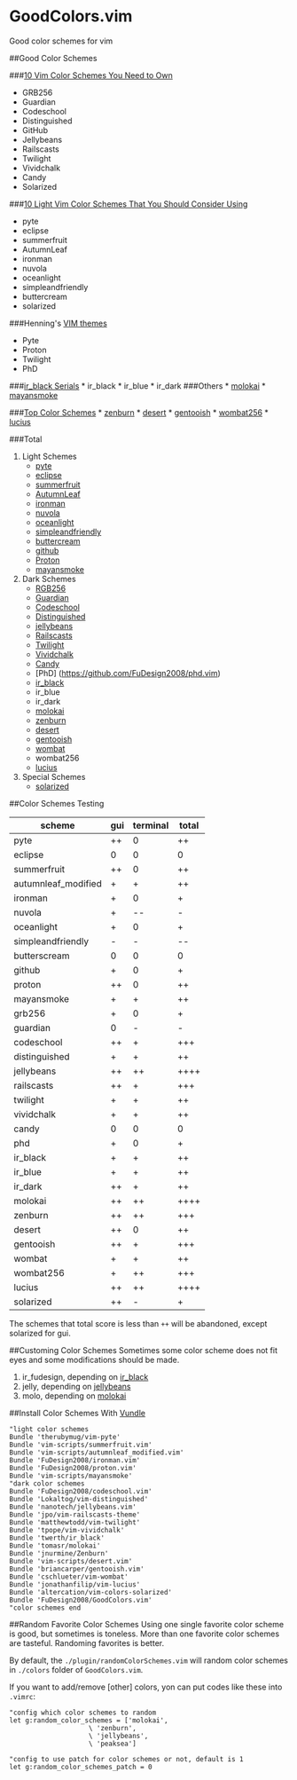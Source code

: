 GoodColors.vim
==============

Good color schemes for vim


##Good Color Schemes


###[10 Vim Color Schemes You Need to Own](http://www.vimninjas.com/2012/08/26/10-vim-color-schemes-you-need-to-own/)

* GRB256
* Guardian
* Codeschool
* Distinguished
* GitHub
* Jellybeans
* Railscasts
* Twilight
* Vividchalk
* Candy
* Solarized

###[10 Light Vim Color Schemes That You Should Consider Using](http://www.vimninjas.com/2012/09/14/10-light-colors/)

* pyte
* eclipse
* summerfruit
* AutumnLeaf
* ironman
* nuvola
* oceanlight
* simpleandfriendly
* buttercream
* solarized

###Henning's [VIM themes](http://leetless.de/vim.html)

* Pyte
* Proton
* Twilight
* PhD

###[ir_black Serials](http://www.github.com/twerth/ir_black)
    * ir_black
    * ir_blue
    * ir_dark
###Others
    * [molokai](http://www.github.com/tomasr/molokai)
    * [mayansmoke](https://github.com/vim-scripts/mayansmoke)

###[Top Color Schemes](http://www.vim.org/scripts/script_search_results.php?keywords=&script_type=color+scheme&order_by=rating&direction=descending&search=search)
    * [zenburn](https://github.com/jnurmine/Zenburn)
    * [desert](https://github.com/vim-scripts/desert.vim)
    * [gentooish](https://github.com/briancarper/gentooish.vim)
    * [wombat256](https://github.com/FuDesign2008/vim-wombat256i)
    * [lucius](https://github.com/jonathanfilip/vim-lucius)

###Total

1. Light Schemes
    * [pyte](https://github.com/therubymug/vim-pyte)
    * [eclipse](https://github.com/vim-scripts/eclipse.vim)
    * [summerfruit](https://github.com/vim-scripts/summerfruit.vim)
    * [AutumnLeaf](https://github.com/vim-scripts/autumnleaf_modified.vim)
    * [ironman](https://github.com/vim-scripts/ironman.vim)
    * [nuvola](https://github.com/vim-scripts/nuvola.vim)
    * [oceanlight](https://github.com/vim-scripts/oceanlight)
    * [simpleandfriendly](https://github.com/vim-scripts/simpleandfriendly.vim)
    * [buttercream](https://github.com/FuDesign2008/buttercream.vim)
    * [github](https://github.com/FuDesign2008/github.vim)
    * [Proton](https://github.com/FuDesign2008/proton.vim)
    * [mayansmoke](https://github.com/vim-scripts/mayansmoke)
1. Dark Schemes
    * [RGB256](https://github.com/alindeman/grb256)
    * [Guardian](https://github.com/FuDesign2008/guardian.vim)
    * [Codeschool](https://github.com/FuDesign2008/codeschool.vim)
    * [Distinguished](https://github.com/Lokaltog/vim-distinguished)
    * [jellybeans](http://www.github.com/nanotech/jellybeans.vim)
    * [Railscasts](https://github.com/jpo/vim-railscasts-theme)
    * [Twilight](https://github.com/matthewtodd/vim-twilight)
    * [Vividchalk](https://github.com/tpope/vim-vividchalk)
    * [Candy](https://github.com/vim-scripts/candy.vim)
    * [PhD] (https://github.com/FuDesign2008/phd.vim)
    * [ir_black](http://www.github.com/twerth/ir_black)
    * ir_blue
    * ir_dark
    * [molokai](http://www.github.com/tomasr/molokai)
    * [zenburn](https://github.com/jnurmine/Zenburn)
    * [desert](https://github.com/vim-scripts/desert.vim)
    * [gentooish](https://github.com/briancarper/gentooish.vim)
    * [wombat](https://github.com/cschlueter/vim-wombat)
    * wombat256
    * [lucius](https://github.com/jonathanfilip/vim-lucius)
1. Special Schemes
    * [solarized](https://github.com/altercation/vim-colors-solarized)

##Color Schemes Testing

scheme              |gui  |terminal |total
--------------------|-----|---------|------
pyte                |++   |0        |++
eclipse             |0    |0        |0
summerfruit         |++   |0        |++
autumnleaf_modified |+    |+        |++
ironman             |+    |0        |+
nuvola              |+    |--       |-
oceanlight          |+    |0        |+
simpleandfriendly   |-    |-        |--
butterscream        |0    |0        |0
github              |+    |0        |+
proton              |++   |0        |++
mayansmoke          |+    |+        |++
grb256              |+    |0        |+
guardian            |0    |-        |-
codeschool          |++   |+        |+++
distinguished       |+    |+        |++
jellybeans          |++   |++       |++++
railscasts          |++   |+        |+++
twilight            |+    |+        |++
vividchalk          |+    |+        |++
candy               |0    |0        |0
phd                 |+    |0        |+
ir_black            |+    |+        |++
ir_blue             |+    |+        |++
ir_dark             |++   |+        |++
molokai             |++   |++       |++++
zenburn             |++   |++       |+++
desert              |++   |0        |++
gentooish           |++   |+        |+++
wombat              |+    |+        |++
wombat256           |+    |++       |+++
lucius              |++   |++       |++++
solarized           |++   |-        |+

The schemes that total score is less than `++` will be abandoned, except solarized for gui.

##Customing Color Schemes
Sometimes some color scheme does not fit eyes and some modifications should be made.

1. ir_fudesign, depending on [ir_black](http://www.github.com/twerth/ir_black)
1. jelly, depending on [jellybeans](http://www.github.com/nanotech/jellybeans.vim)
1. molo, depending on [molokai](http://www.github.com/tomasr/molokai)

##Install Color Schemes With [Vundle](https://github.com/gmarik/vundle)

```vim
"light color schemes
Bundle 'therubymug/vim-pyte'
Bundle 'vim-scripts/summerfruit.vim'
Bundle 'vim-scripts/autumnleaf_modified.vim'
Bundle 'FuDesign2008/ironman.vim'
Bundle 'FuDesign2008/proton.vim'
Bundle 'vim-scripts/mayansmoke'
"dark color schemes
Bundle 'FuDesign2008/codeschool.vim'
Bundle 'Lokaltog/vim-distinguished'
Bundle 'nanotech/jellybeans.vim'
Bundle 'jpo/vim-railscasts-theme'
Bundle 'matthewtodd/vim-twilight'
Bundle 'tpope/vim-vividchalk'
Bundle 'twerth/ir_black'
Bundle 'tomasr/molokai'
Bundle 'jnurmine/Zenburn'
Bundle 'vim-scripts/desert.vim'
Bundle 'briancarper/gentooish.vim'
Bundle 'cschlueter/vim-wombat'
Bundle 'jonathanfilip/vim-lucius'
Bundle 'altercation/vim-colors-solarized'
Bundle 'FuDesign2008/GoodColors.vim'
"color schemes end
```

##Random Favorite Color Schemes
Using one single favorite color scheme is good, but sometimes is toneless. More
than one favorite color schemes are tasteful. Randoming favorites is better.

By default, the `./plugin/randomColorSchemes.vim` will random color schemes in
`./colors` folder of `GoodColors.vim`.

If you want to add/remove [other] colors, yon can put codes like these into
`.vimrc`:

```vim
"config which color schemes to random
let g:random_color_schemes = ['molokai',
                    \ 'zenburn',
                    \ 'jellybeans',
                    \ 'peaksea']

"config to use patch for color schemes or not, default is 1
let g:random_color_schemes_patch = 0
```

